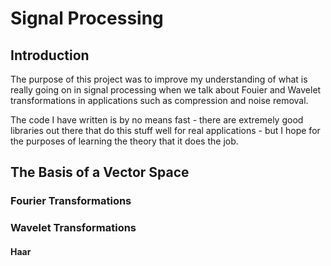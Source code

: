 # Signal Processing

## Introduction

The purpose of this project was to improve my understanding
of what is really going on in signal processing when we talk
about Fouier and Wavelet transformations in applications such
as compression and noise removal.

The code I have written is by no means fast - there are
extremely good libraries out there that do this stuff well
for real applications - but I hope for the purposes of learning
the theory that it does the job.


## The Basis of a Vector Space


### Fourier Transformations


### Wavelet Transformations

#### Haar 